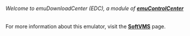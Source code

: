 ###### Welcome to emuDownloadCenter (EDC), a module of [**emuControlCenter**](https://github.com/PhoenixInteractiveNL/emuControlCenter/wiki/)

For more information about this emulator, visit the [**SoftVMS**](https://github.com/PhoenixInteractiveNL/emuDownloadCenter/wiki/Emulator-softvms#menu) page.
